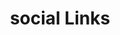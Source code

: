 ---
title: social Links
sections: []
seo:
    title: ''
    description: ''
    robots: []
    extra: []
    type: stackbit_page_meta
template: post
---